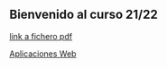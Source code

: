 ## Bienvenido al curso 21/22


[link a fichero pdf](https://mega.nz/file/hZ0BAIDa#hV6L0hnTm2xDYeHcLaCdTJOCdS8U_6GRLKdFTC1WUlo)

[Aplicaciones Web](https://github.com/mariomurc/mariomurc.github.io/edit/main/aWeb.md)
